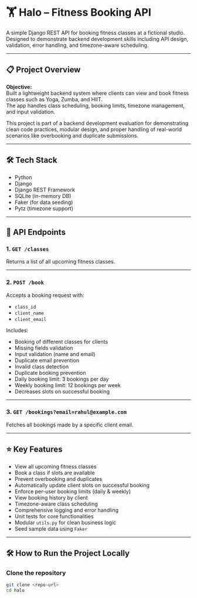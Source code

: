 # 🏋️ Halo – Fitness Booking API

A simple Django REST API for booking fitness classes at a fictional studio. Designed to demonstrate backend development skills including API design, validation, error handling, and timezone-aware scheduling.

---

## 📋 Project Overview

**Objective:**  
Built a lightweight backend system where clients can view and book fitness classes such as Yoga, Zumba, and HIIT.  
The app handles class scheduling, booking limits, timezone management, and input validation.

This project is part of a backend development evaluation for demonstrating clean code practices, modular design, and proper handling of real-world scenarios like overbooking and duplicate submissions.

---

## 🛠 Tech Stack

- Python  
- Django  
- Django REST Framework  
- SQLite (in-memory DB)  
- Faker (for data seeding)  
- Pytz (timezone support)

---

## 🔌 API Endpoints

### 1. `GET /classes`  
Returns a list of all upcoming fitness classes.

---

### 2. `POST /book`  
Accepts a booking request with:

- `class_id`  
- `client_name`  
- `client_email`  

Includes:

- Booking of different classes for clients  
- Missing fields validation  
- Input validation (name and email)  
- Duplicate email prevention  
- Invalid class detection  
- Duplicate booking prevention  
- Daily booking limit: 3 bookings per day  
- Weekly booking limit: 12 bookings per week  
- Decreases slots on successful booking

---

### 3. `GET /bookings?email=rahul@example.com`  
Fetches all bookings made by a specific client email.

---

## ⭐ Key Features

- View all upcoming fitness classes  
- Book a class if slots are available  
- Prevent overbooking and duplicates  
- Automatically update client slots on successful booking  
- Enforce per-user booking limits (daily & weekly)  
- View booking history by client  
- Timezone-aware class scheduling  
- Comprehensive logging and error handling  
- Unit tests for core functionalities  
- Modular `utils.py` for clean business logic  
- Seed sample data using `Faker`

---

## 🛠️ How to Run the Project Locally

### Clone the repository

```bash
git clone <repo-url>
cd halo
